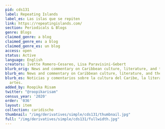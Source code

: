 ```yaml
---
pid: cds131
label: Repeating Islands
label_es: Las islas que se repiten
link: https://repeatingislands.com/
section: Periodicals & Blogs
genre: Blogs
claimed_genre: a blog
claimed_genre_en: a blog
claimed_genre_es: un blog
access: open
status: Active
language: English
creators: Ivette Romero-Cesareo, Lisa Paravisini-Gebert
blurb_orig: News and commentary on Caribbean culture, literature, and the arts
blurb_en: News and commentary on Caribbean culture, literature, and the arts
blurb_es: Noticias y comentarios sobre la cultura del Caribe, la literatura y las
  artes.
added_by: Roopika Risam
twitter: "@roopikarisam"
census_year: '2020'
order: '036'
layout: item
collection: caridischo
thumbnail: "/img/derivatives/simple/cds131/thumbnail.jpg"
full: "/img/derivatives/simple/cds131/fullwidth.jpg"
---
```

